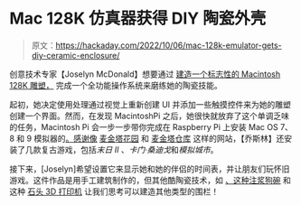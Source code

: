 # Mac 128K 仿真器获得 DIY 陶瓷外壳

> 原文：<https://hackaday.com/2022/10/06/mac-128k-emulator-gets-diy-ceramic-enclosure/>

创意技术专家【Joselyn McDonald】想要通过 [建造一个标志性的 Macintosh 128K 雕塑，](https://joselynmcdonald.com/minimac/) 完成一个全功能操作系统来磨练她的陶瓷技能。

起初，她决定使用处理通过视觉上重新创建 UI 并添加一些触摸控件来为她的雕塑创建一个界面。然而，在发现 MacintoshPi 之后，她很快就放弃了这个单调乏味的任务，Macintosh Pi 会一步一步带你完成在 Raspberry Pi 上安装 Mac OS 7、8 和 9 模拟器的[。感谢像](https://github.com/jaromaz/MacintoshPi) [麦金塔花园](https://www.macintoshgarden.org/) 和 [麦金塔仓库](https://www.macintoshrepository.org/) 这样的网站，【乔斯林】还安装了几款复古游戏，包括*末日 II* 、*卡门·桑迪戈*和*模拟城市*。

接下来，[Joselyn]希望设置它来显示她和她的伴侣的时间表，并让朋友们玩怀旧游戏。这件作品是用手工建筑制作的，但其他酷陶瓷技术，如 [、这种注浆狗碗](https://hackaday.com/2021/01/03/dog-bowls-show-the-versatility-of-ceramic-slip-casting/) 和这种 [石头 3D 打印机](https://hackaday.com/2017/12/27/your-3d-printer-could-print-stone/) 让我们思考可以建造其他类型的围栏！